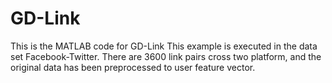 # GD-Link
This is the MATLAB code for GD-Link
This example is executed in the data set Facebook-Twitter. There are 3600 link pairs cross two platform, and the original data has been preprocessed to user feature vector.
